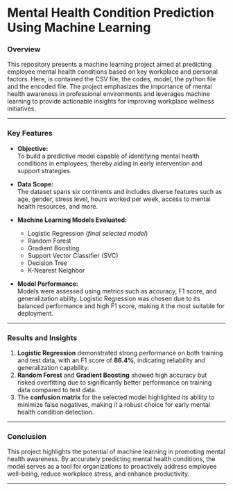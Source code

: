
# **Mental Health Condition Prediction Using Machine Learning**  

### **Overview**  
This repository presents a machine learning project aimed at predicting employee mental health conditions based on key workplace and personal factors. Here, is contained the CSV file, the codes, model, the python file and the encoded file. The project emphasizes the importance of mental health awareness in professional environments and leverages machine learning to provide actionable insights for improving workplace wellness initiatives.

---

### **Key Features**  
- **Objective:**  
  To build a predictive model capable of identifying mental health conditions in employees, thereby aiding in early intervention and support strategies.  

- **Data Scope:**  
  The dataset spans six continents and includes diverse features such as age, gender, stress level, hours worked per week, access to mental health resources, and more.  

- **Machine Learning Models Evaluated:**  
  - Logistic Regression (*final selected model*)  
  - Random Forest  
  - Gradient Boosting  
  - Support Vector Classifier (SVC)  
  - Decision Tree  
  - K-Nearest Neighbor  

- **Model Performance:**  
  Models were assessed using metrics such as accuracy, F1 score, and generalization ability. Logistic Regression was chosen due to its balanced performance and high F1 score, making it the most suitable for deployment.  

---

### **Results and Insights**  
1. **Logistic Regression** demonstrated strong performance on both training and test data, with an F1 score of **86.4%**, indicating reliability and generalization capability.  
2. **Random Forest** and **Gradient Boosting** showed high accuracy but risked overfitting due to significantly better performance on training data compared to test data.  
3. The **confusion matrix** for the selected model highlighted its ability to minimize false negatives, making it a robust choice for early mental health condition detection.  

---

### **Conclusion**  
This project highlights the potential of machine learning in promoting mental health awareness. By accurately predicting mental health conditions, the model serves as a tool for organizations to proactively address employee well-being, reduce workplace stress, and enhance productivity.  

---  
